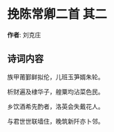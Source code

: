 # 挽陈常卿二首  其二

**作者**: 刘克庄

## 诗词内容

族甲莆鄞鲜拟伦，儿班玉笋婿朱轮。

析财遍及棣华子，艎粟均沾菜色民。

乡饮酒希先酌者，洛英会失戴花人。

与君世世联墙住，晚筑新阡亦卜邻。

